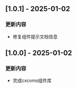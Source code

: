 
## [1.0.1] - 2025-01-02

### 更新内容

- 修复组件提示文档信息

## [1.0.0] - 2025-01-02

### 更新内容

- 完成cxcoms组件库

